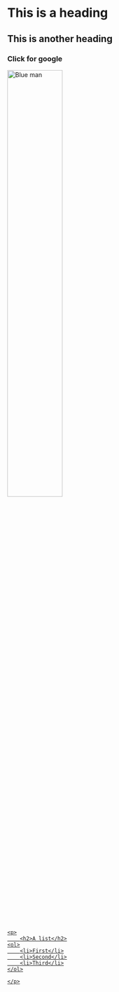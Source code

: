 <!DOCTYPE html>
<html>



<head>
    <link href="styles.css" rel="stylesheet" type="text/css">
    <h1>This is a heading</h1>
    <h2>This is another heading</h2>
</head>

<body>
    <p>
        <h3>Click for google</h3> 
        <a href="https://google.com/"><img src="https://www.pixsy.com/wp-content/uploads/2021/04/ben-sweet-2LowviVHZ-E-unsplash-1.jpeg", width="50%" alt="Blue man"</a>
    </p>
    
    <p>
        <h2>A list</h2>
	<ol>
		<li>First</li>
		<li>Second</li>
		<li>Third</li>
	</ol>

    </p>
    
</body>




















</html>
